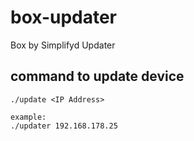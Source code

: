# box-updater
Box by Simplifyd Updater

## command to update device
```
./update <IP Address>

example:
./updater 192.168.178.25
```
